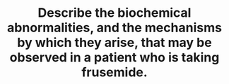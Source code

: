 ---
title: "Describe the biochemical abnormalities, and the mechanisms by which they arise, that may be observed in a patient who is taking frusemide."
entityType: SAQ
exam: PEX
college: CICM
year: 2012
sitting: A
question: 16
passRate: 30
EC_expectedDomains:
- "This was a relatively straightforward question with marks available for listing the abnormality and then discussing its origin."
EC_errorsCommon:
- "Many candidates simply listed an abnormality or confused the direction of electrolyte change."
- "Few candidates went beyond hypokalaemia, hyponatraemia and hypochloraemia."
- "Several candidates gave confused answers as to the mechanism(s) or drew pictures of a tubule with directional arrows for electrolytes with inadequate explanation."
- "Some candidates simply ran out of time and wrote very little – this is a pity as a list would have generated marks."
- "Candidates are reminded to practise the exams to time and attempt all questions."
---